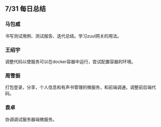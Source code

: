 ## 7/31 每日总结

### 马包威
书写测试用例、测试报告、迭代总结。学习zuul网关的用法。

### 王绍宇
调整代码以使服务可以在docker容器中运行，尝试配置容器的环境。

### 周雪振
打包登录，分享，个人信息和有声书管理的微服务，和前端调通，调整前后端代码。

### 袁卓
协调调试服务器端微服务。